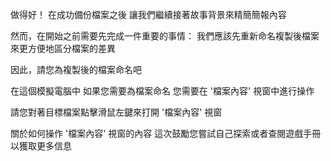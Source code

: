 做得好！
在成功備份檔案之後
讓我們繼續接著故事背景來精簡簡報內容

然而，在開始之前需要先完成一件重要的事情：
我們應該先重新命名複製後檔案
來更方便地區分檔案的差異

因此，請您為複製後的檔案命名吧

在這個模擬電腦中
如果您需要為檔案命名
您需要在 '檔案內容' 視窗中進行操作

請您對著目標檔案點擊滑鼠左鍵來打開 '檔案內容' 視窗

關於如何操作 '檔案內容' 視窗的內容
這次鼓勵您嘗試自己探索或者查閱遊戲手冊以獲取更多信息